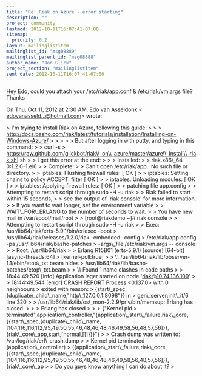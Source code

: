 ```yaml
---
title: "Re: Riak on Azure - error starting"
description: ""
project: community
lastmod: 2012-10-11T16:07:41-07:00
sitemap:
  priority: 0.2
layout: mailinglistitem
mailinglist_id: "msg08889"
mailinglist_parent_id: "msg08888"
author_name: "Jon Glick"
project_section: "mailinglistitem"
sent_date: 2012-10-11T16:07:41-07:00
---
```



Hey Edo, could you attach your /etc/riak/app.conf & /etc/riak/vm.args file?
Thanks

On Thu, Oct 11, 2012 at 2:30 AM, Edo van Asseldonk &lt;
edovanasseld...@hotmail.com&gt; wrote:

&gt; I'm trying to install Riak on Azure, following this guide:
&gt;
&gt;
&gt; http://docs.basho.com/riak/latest/tutorials/installation/Installing-on-Windows-Azure/
&gt;
&gt;
&gt; 
&gt;
&gt; But after logging in with putty, and typing in this command:
&gt;
&gt; curl -s
&gt; https://raw.github.com/glickbot/riak\\_on\\_azure/master/azure\\_install\\_riak.sh| sh
&gt;
&gt; I get this error at the end:
&gt;
&gt;
&gt; Installed:
&gt;
&gt; riak.x86\\_64 0:1.2.0-1.el6
&gt;
&gt; Complete!
&gt;
&gt; Can't open /etc/riak/app.: No such file or directory.
&gt;
&gt; iptables: Flushing firewall rules: [ OK ]
&gt;
&gt; iptables: Setting chains to policy ACCEPT: filter [ OK ]
&gt;
&gt; iptables: Unloading modules: [ OK ]
&gt;
&gt; iptables: Applying firewall rules: [ OK ]
&gt;
&gt; patching file app.config
&gt;
&gt; Attempting to restart script through sudo -H -u riak
&gt;
&gt; Riak failed to start within 15 seconds,
&gt;
&gt; see the output of 'riak console' for more information.
&gt;
&gt; If you want to wait longer, set the environment variable
&gt;
&gt; WAIT\\_FOR\\_ERLANG to the number of seconds to wait.
&gt;
&gt; You have new mail in /var/spool/mail/root
&gt;
&gt; [root@riakdemo ~]# riak console
&gt;
&gt; Attempting to restart script through sudo -H -u riak
&gt;
&gt; Exec: /usr/lib64/riak/erts-5.9.1/bin/erlexec -boot
&gt; /usr/lib64/riak/releases/1.2.0/riak -embedded -config
&gt; /etc/riak/app.config -pa /usr/lib64/riak/basho-patches
&gt; -args\\_file /etc/riak/vm.args -- console
&gt;
&gt; Root: /usr/lib64/riak
&gt;
&gt; Erlang R15B01 (erts-5.9.1) [source] [64-bit] [async-threads:64]
&gt; [kernel-poll:true]
&gt;
&gt; \\*\\* /usr/lib64/riak/lib/observer-1.1/ebin/etop\\_txt.beam hides
&gt; /usr/lib64/riak/lib/basho-patches/etop\\_txt.beam
&gt;
&gt; \\*\\* Found 1 name clashes in code paths
&gt;
&gt; 18:44:49.520 [info] Application lager started on node 'riak@10.74.136.109'
&gt;
&gt; 18:44:49.544 [error] CRASH REPORT Process &lt;0.137.0&gt; with 0 neighbours
&gt; exited with reason:
&gt; {start\\_spec,{duplicate\\_child\\_name,"http\\_127.0.0.1:8098"}} in
&gt; gen\\_server:init\\_it/6 line 320
&gt;
&gt; /usr/lib64/riak/lib/os\\_mon-2.2.9/priv/bin/memsup: Erlang has closed.
&gt;
&gt;
&gt; Erlang has closed
&gt;
&gt;
&gt; {"Kernel pid
&gt; terminated",application\\_controller,"{application\\_start\\_failure,riak\\_core,{{start\\_spec,{duplicate\\_child\\_name,[104,116,116,112,95,49,50,55,46,48,46,48,46,49,58,56,48,57,56]}},{riak\\_core\\_app,start,[normal,[]]}}}"}
&gt;
&gt; Crash dump was written to: /var/log/riak/erl\\_crash.dump
&gt;
&gt; Kernel pid terminated (application\\_controller)
&gt; ({application\\_start\\_failure,riak\\_core,{{start\\_spec,{duplicate\\_child\\_name,[104,116,116,112,95,49,50,55,46,48,46,48,46,49,58,56,48,57,56]}},{riak\\_core\\_ap
&gt;
&gt; Do you guys know anything I can do about it?
&gt;

